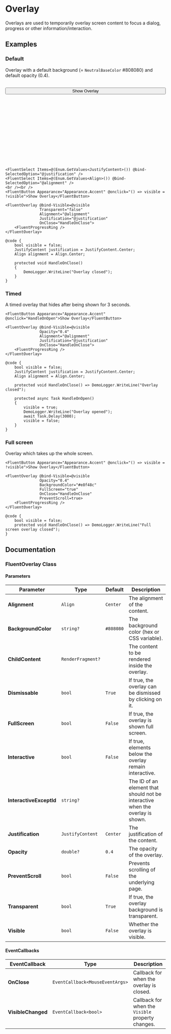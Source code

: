 # Overlay

Overlays are used to temporarily overlay screen content to focus a dialog, progress or other information/interaction.

## Examples

### Default

Overlay with a default background (= `NeutralBaseColor` #808080) and default opacity (0.4).

<div style="display: flex; flex-direction: column; gap: 1rem;">
    <div style="display: flex; gap: 1rem;">
        <!-- Select placeholders -->
    </div>
    <button>Show Overlay</button>
    <div style="position: relative; height: 200px; border: 1px dashed var(--neutral-stroke-rest);">
        <!-- Overlay would appear here -->
    </div>
</div>

```razor
<FluentSelect Items=@(Enum.GetValues<JustifyContent>()) @bind-SelectedOption="@justification" />
<FluentSelect Items=@(Enum.GetValues<Align>()) @bind-SelectedOption="@alignment" />
<br /><br />
<FluentButton Appearance="Appearance.Accent" @onclick="() => visible = !visible">Show Overlay</FluentButton>

<FluentOverlay @bind-Visible=@visible
               Transparent="false"
               Alignment="@alignment"
               Justification="@justification"
               OnClose="HandleOnClose">
    <FluentProgressRing />
</FluentOverlay>

@code {
    bool visible = false;
    JustifyContent justification = JustifyContent.Center;
    Align alignment = Align.Center;

    protected void HandleOnClose()
    {
        DemoLogger.WriteLine("Overlay closed");
    }
}
```

### Timed

A timed overlay that hides after being shown for 3 seconds.

```razor
<FluentButton Appearance="Appearance.Accent" @onclick="HandleOnOpen">Show Overlay</FluentButton>

<FluentOverlay @bind-Visible=@visible
               Opacity="0.4"
               Alignment="@alignment"
               Justification="@justification"
               OnClose="HandleOnClose">
    <FluentProgressRing />
</FluentOverlay>

@code {
    bool visible = false;
    JustifyContent justification = JustifyContent.Center;
    Align alignment = Align.Center;

    protected void HandleOnClose() => DemoLogger.WriteLine("Overlay closed");

    protected async Task HandleOnOpen()
    {
        visible = true;
        DemoLogger.WriteLine("Overlay opened");
        await Task.Delay(3000);
        visible = false;
    }
}
```

### Full screen

Overlay which takes up the whole screen.

```razor
<FluentButton Appearance="Appearance.Accent" @onclick="() => visible = !visible">Show Overlay</FluentButton>

<FluentOverlay @bind-Visible=@visible
               Opacity="0.4"
               BackgroundColor="#e8f48c"
               FullScreen="true"
               OnClose="HandleOnClose"
               PreventScroll=true>
    <FluentProgressRing />
</FluentOverlay>

@code {
    bool visible = false;
    protected void HandleOnClose() => DemoLogger.WriteLine("Full screen overlay closed");
}
```

## Documentation

### FluentOverlay Class

#### Parameters

| Parameter | Type | Default | Description |
|---|---|---|---|
| **Alignment** | `Align` | `Center` | The alignment of the content. |
| **BackgroundColor** | `string?` | `#808080` | The background color (hex or CSS variable). |
| **ChildContent** | `RenderFragment?` | | The content to be rendered inside the overlay. |
| **Dismissable** | `bool` | `True` | If true, the overlay can be dismissed by clicking on it. |
| **FullScreen** | `bool` | `False` | If true, the overlay is shown full screen. |
| **Interactive** | `bool` | `False` | If true, elements below the overlay remain interactive. |
| **InteractiveExceptId** | `string?` | | The ID of an element that should not be interactive when the overlay is shown. |
| **Justification** | `JustifyContent` | `Center` | The justification of the content. |
| **Opacity** | `double?` | `0.4` | The opacity of the overlay. |
| **PreventScroll** | `bool` | `False` | Prevents scrolling of the underlying page. |
| **Transparent** | `bool` | `True` | If true, the overlay background is transparent. |
| **Visible** | `bool` | `False` | Whether the overlay is visible. |

#### EventCallbacks

| EventCallback | Type | Description |
|---|---|---|
| **OnClose** | `EventCallback<MouseEventArgs>` | Callback for when the overlay is closed. |
| **VisibleChanged**| `EventCallback<bool>` | Callback for when the `Visible` property changes. |